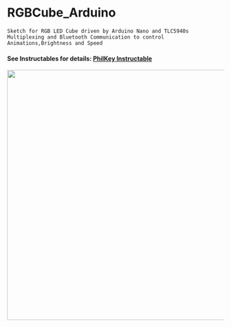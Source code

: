 # RGBCube_Arduino
	Sketch for RGB LED Cube driven by Arduino Nano and TLC5940s
	Multiplexing and Bluetooth Communication to control Animations,Brightness and Speed
#### See Instructables for details: [PhilKey Instructable](https://www.instructables.com/id/RGB-Backlight-MSGEQ7-Audio-Visualizer/)
<img src="https://i.imgur.com/iSQI05G.jpg" width="580">
